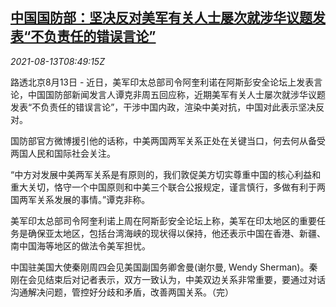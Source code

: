 <!--1628845262000-->
[中国国防部：坚决反对美军有关人士屡次就涉华议题发表“不负责任的错误言论”](https://cn.reuters.com/article/china-defenceus-commander-0813-idCNKBS2FE0U9)
------

<div><i>2021-08-13T08:49:15Z</i></div><p>路透北京8月13日 - 近日，美军印太总部司令阿奎利诺在阿斯彭安全论坛上发表言论，中国国防部新闻发言人谭克非周五回应称，近期美军有关人士屡次就涉华议题发表“不负责任的错误言论”，干涉中国内政，渲染中美对抗，中国对此表示坚决反对。</p><p>国防部官方微博援引他的话称，中美两国两军关系正处在关键当口，何去何从备受两国人民和国际社会关注。</p><p>“中方对发展中美两军关系是有原则的，我们敦促美方切实尊重中国的核心利益和重大关切，恪守一个中国原则和中美三个联合公报规定，谨言慎行，多做有利于两国两军关系发展的事情。”谭克非称。</p><p>美军印太总部司令阿奎利诺上周在阿斯彭安全论坛上称，美军在印太地区的重要任务是确保亚太地区，包括台湾海峡的现状得以保持，他还表示中国在香港、新疆、南中国海等地区的做法令美军担忧。</p><p>中国驻美国大使秦刚周四会见美国副国务卿舍曼(谢尔曼, Wendy Sherman)。秦刚在会见结束后对记者表示，双方一致认为，中美双边关系非常重要，要通过对话沟通解决问题，管控好分歧和矛盾，改善两国关系。（完）</p>
